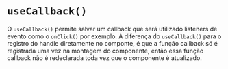 # `useCallback()`

O `useCallback()` permite salvar um callback que será utilizado listeners de
evento como o `onClick()` por exemplo. A diferença do `useCallback()` para o
registro do handle diretamente no componte, é que a função callback só é
registrada uma vez na montagem do componente, então essa função callback não é
redeclarada toda vez que o componente é atualizado.
